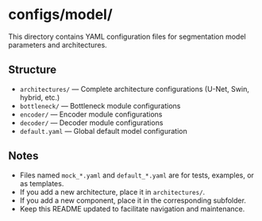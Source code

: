 # configs/model/

This directory contains YAML configuration files for segmentation model parameters and architectures.

## Structure

- `architectures/` — Complete architecture configurations (U-Net, Swin, hybrid, etc.)
- `bottleneck/` — Bottleneck module configurations
- `encoder/` — Encoder module configurations
- `decoder/` — Decoder module configurations
- `default.yaml` — Global default model configuration

## Notes

- Files named `mock_*.yaml` and `default_*.yaml` are for tests, examples, or as templates.
- If you add a new architecture, place it in `architectures/`.
- If you add a new component, place it in the corresponding subfolder.
- Keep this README updated to facilitate navigation and maintenance. 